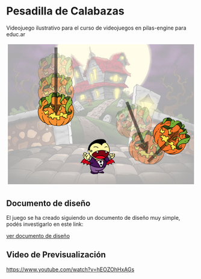 # Pesadilla de Calabazas

Videojuego ilustrativo para el curso de videojuegos en pilas-engine para educ.ar

![](preview.jpg)


## Documento de diseño

El juego se ha creado siguiendo un documento de diseño muy
simple, podés investigarlo en este link:

[ver documento de diseño](https://docs.google.com/document/d/1djHK0JNp3dLPRzUSd1kKJMnWQAk2fsDsrcGlEDiWcIM/edit#heading=h.xkh6vrzayvp7)


## Video de Previsualización

https://www.youtube.com/watch?v=hEOZOhHxAGs

